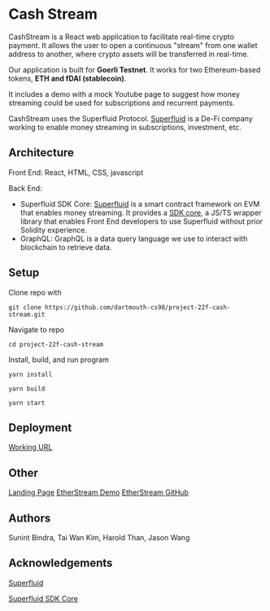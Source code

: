 # Cash Stream

CashStream is a React web application to facilitate real-time crypto payment. It allows the user to open a continuous "stream" from one wallet address to another, where crypto assets will be transferred in real-time.

Our application is built for **Goerli Testnet**. It works for two Ethereum-based tokens, **ETH and fDAI (stablecoin)**.

It includes a demo with a mock Youtube page to suggest how money streaming could be used for subscriptions and recurrent payments.

CashStream uses the Superfluid Protocol. [Superfluid](https://www.superfluid.finance/) is a De-Fi company working to enable money streaming in subscriptions, investment, etc.

## Architecture

Front End: React, HTML, CSS, javascript

Back End:
* Superfluid SDK Core: [Superfluid](https://docs.superfluid.finance/superfluid/) is a smart contract framework on EVM that enables money streaming.
It provides a [SDK core](https://docs.superfluid.finance/superfluid/developers/sdk-core), a JS/TS wrapper library that enables Front End developers to use Superfluid without prior Solidity experience.
* GraphQL: GraphQL is a data query language we use to interact with blockchain to retrieve data.

## Setup

Clone repo with
```
git clone https://github.com/dartmouth-cs98/project-22f-cash-stream.git
```
Navigate to repo
```
cd project-22f-cash-stream 
```
Install, build, and run program
```
yarn install
```
```
yarn build
```
```
yarn start
```

## Deployment

[Working URL](cash-stream.surge.sh/) 

## Other

[Landing Page](http://cashstreamcrypto.com)
[EtherStream Demo](https://spotify-3-0.onrender.com/)
[EtherStream GitHub](https://github.com/thanvinhbaohoang/Spotify-3.0)

## Authors

Sunint Bindra, Tai Wan Kim, Harold Than, Jason Wang

## Acknowledgements

[Superfluid](https://docs.superfluid.finance/superfluid/)

[Superfluid SDK Core](https://docs.superfluid.finance/superfluid/developers/sdk-core)
